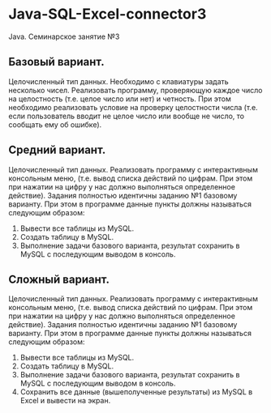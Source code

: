 # Java-SQL-Excel-connector3
Java. Семинарское занятие №3

## Базовый вариант.
Целочисленный тип данных. Необходимо с клавиатуры задать несколько чисел. Реализовать программу,
проверяющую каждое число на целостность (т.е. целое число или нет) и четность. При этом необходимо
реализовать условие на проверку целостности числа (т.е. если пользователь вводит не целое число или вообще не
число, то сообщать ему об ошибке).

## Средний вариант.
Целочисленный тип данных. Реализовать программу с интерактивным консольным меню, (т.е. вывод
списка действий по цифрам. При этом при нажатии на цифру у нас должно выполняться определенное
действие). Задания полностью идентичны заданию №1 базовому варианту. При этом в программе данные пункты
должны называться следующим образом:
1. Вывести все таблицы из MySQL.
2. Создать таблицу в MySQL.
3. Выполнение задачи базового варианта, результат сохранить в MySQL с последующим выводом в консоль.

## Сложный вариант.
Целочисленный тип данных. Реализовать программу с интерактивным консольным меню, (т.е. вывод
списка действий по цифрам. При этом при нажатии на цифру у нас должно выполняться определенное
действие). Задания полностью идентичны заданию №1 базовому варианту. При этом в программе данные пункты
должны называться следующим образом:
1. Вывести все таблицы из MySQL.
2. Создать таблицу в MySQL.
3. Выполнение задачи базового варианта, результат сохранить в MySQL с последующим выводом в консоль.
4. Сохранить все данные (вышеполученные результаты) из MySQL в Excel и вывести на экран.
